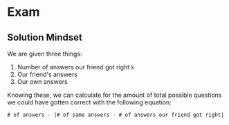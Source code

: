 # Exam

## Solution Mindset

We are given three things:

1. Number of answers our friend got right `k`
2. Our friend's answers 
3. Our own answers

Knowing these, we can calculate for the amount of total possible questions we could have gotten correct with the following equation:

`# of answers - |# of same answers - # of answers our friend got right|`

